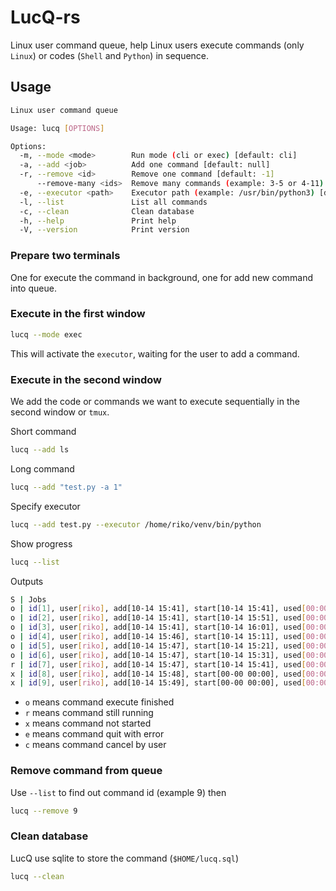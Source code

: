 # LucQ-rs

Linux user command queue, help Linux users execute commands (only `Linux`) or codes (`Shell` and `Python`) in sequence.

## Usage

```bash
Linux user command queue

Usage: lucq [OPTIONS]

Options:
  -m, --mode <mode>        Run mode (cli or exec) [default: cli]
  -a, --add <job>          Add one command [default: null]
  -r, --remove <id>        Remove one command [default: -1]
      --remove-many <ids>  Remove many commands (example: 3-5 or 4-11) [default: null]
  -e, --executor <path>    Executor path (example: /usr/bin/python3) [default: null]
  -l, --list               List all commands
  -c, --clean              Clean database
  -h, --help               Print help
  -V, --version            Print version
```

### Prepare two terminals

One for execute the command in background, one for add new command into queue.

### Execute in the first window

```bash
lucq --mode exec
```

This will activate the `executor`, waiting for the user to add a command.

### Execute in the second window

We add the code or commands we want to execute sequentially in the second window or `tmux`.

Short command

```bash
lucq --add ls
```

Long command

```bash
lucq --add "test.py -a 1"
```

Specify executor

```bash
lucq --add test.py --executor /home/riko/venv/bin/python
```

Show progress

```bash
lucq --list
```

Outputs

```bash
S | Jobs
o | id[1], user[riko], add[10-14 15:41], start[10-14 15:41], used[00:00:10], command[test.py]
o | id[2], user[riko], add[10-14 15:41], start[10-14 15:51], used[00:00:10], command[test.py]
o | id[3], user[riko], add[10-14 15:41], start[10-14 16:01], used[00:00:10], command[test.py]
o | id[4], user[riko], add[10-14 15:46], start[10-14 15:11], used[00:00:10], command[test.py -a 1]
o | id[5], user[riko], add[10-14 15:47], start[10-14 15:21], used[00:00:10], command[test.py -a 1]
o | id[6], user[riko], add[10-14 15:47], start[10-14 15:31], used[00:00:10], command[test.py -a 1]
r | id[7], user[riko], add[10-14 15:47], start[10-14 15:41], used[00:00:00], command[test.py -a 1]
x | id[8], user[riko], add[10-14 15:48], start[00-00 00:00], used[00:00:00], command[test.py -a 1]
x | id[9], user[riko], add[10-14 15:49], start[00-00 00:00], used[00:00:00], command[test.py -a 1]
```

- `o` means command execute finished
- `r` means command still running
- `x` means command not started
- `e` means command quit with error
- `c` means command cancel by user


### Remove command from queue

Use `--list` to find out command id (example 9) then

```bash
lucq --remove 9
```

### Clean database

LucQ use sqlite to store the command (`$HOME/lucq.sql`)

```bash
lucq --clean
```